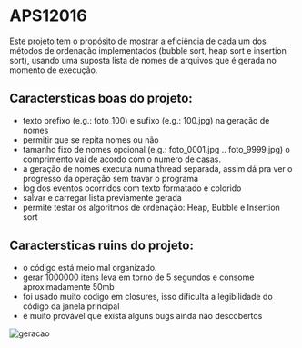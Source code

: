 # APS12016
Este projeto tem o propósito de mostrar a eficiência de cada um dos métodos de ordenação implementados (bubble sort, heap sort e insertion sort), usando uma suposta lista de nomes de arquivos que é gerada no momento de execução.

## Caractersticas boas do projeto:

- texto prefixo (e.g.: foto_100) e sufixo  (e.g.: 100.jpg) na geração de nomes
- permitir que se repita nomes ou não
- tamanho fixo de nomes opcional (e.g.: foto_0001.jpg .. foto_9999.jpg) o comprimento vai de acordo com o numero de casas.
- a geração de nomes executa numa thread separada, assim dá pra ver o progresso da operação sem travar o programa
- log dos eventos ocorridos com texto formatado e colorido
- salvar e carregar lista previamente gerada
- permite testar os algoritmos de ordenação: Heap, Bubble e Insertion sort


## Caractersticas ruins do projeto:

- o código está meio mal organizado.
- gerar 1000000 itens leva em torno de 5 segundos e consome aproximadamente 50mb
- foi usado muito codigo em closures, isso dificulta a legibilidade do código da janela principal 
- é muito provável que exista alguns bugs ainda não descobertos

![geracao](http://i.imgur.com/VRH7Q8o.png)
